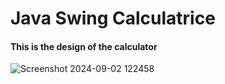 # Java Swing Calculatrice  
#### This is the design of the calculator
![Screenshot 2024-09-02 122458](https://github.com/user-attachments/assets/f1dda116-6274-404e-9203-0d5c113721c9)
